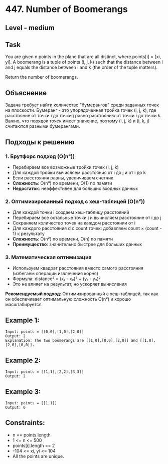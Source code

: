 # 447. Number of Boomerangs


## Level - medium


## Task
You are given n points in the plane that are all distinct, where points[i] = [xi, yi]. 
A boomerang is a tuple of points (i, j, k) such that the distance between i and j equals the distance between i and k (the order of the tuple matters).

Return the number of boomerangs.


## Объяснение
Задача требует найти количество "бумерангов" среди заданных точек на плоскости. 
Бумеранг - это упорядоченная тройка точек (i, j, k), где расстояние от точки i до точки j равно расстоянию от точки i до точки k. 
Важно, что порядок точек имеет значение, поэтому (i, j, k) и (i, k, j) считаются разными бумерангами.

## Подходы к решению

### 1. Брутфорс подход (O(n³))
- Перебираем все возможные тройки точек (i, j, k)
- Для каждой тройки вычисляем расстояния от i до j и от i до k
- Если расстояния равны, увеличиваем счетчик
- **Сложность**: O(n³) по времени, O(1) по памяти
- **Недостаток**: неэффективен для больших входных данных

### 2. Оптимизированный подход с хеш-таблицей (O(n²))
- Для каждой точки i создаем хеш-таблицу расстояний
- Перебираем все остальные точки j и вычисляем расстояние от i до j
- Сохраняем количество точек на каждом расстоянии от i
- Для каждого расстояния d с count точек: добавляем count × (count - 1) к результату
- **Сложность**: O(n²) по времени, O(n) по памяти
- **Преимущество**: значительно быстрее для больших данных

### 3. Математическая оптимизация
- Используем квадрат расстояния вместо самого расстояния (избегаем операции извлечения корня)
- Формула: distance² = (x₁ - x₂)² + (y₁ - y₂)²
- Это не влияет на результат, но ускоряет вычисления

**Рекомендуемый подход**: Оптимизированный с хеш-таблицей, так как он обеспечивает оптимальную сложность O(n²) и хорошо масштабируется.


## Example 1:
```
Input: points = [[0,0],[1,0],[2,0]]
Output: 2
Explanation: The two boomerangs are [[1,0],[0,0],[2,0]] and [[1,0],[2,0],[0,0]].
```


## Example 2:
```
Input: points = [[1,1],[2,2],[3,3]]
Output: 2
```

## Example 3:
```
Input: points = [[1,1]]
Output: 0
```


## Constraints:
- n == points.length
- 1 <= n <= 500
- points[i].length == 2
- -104 <= xi, yi <= 104
- All the points are unique.